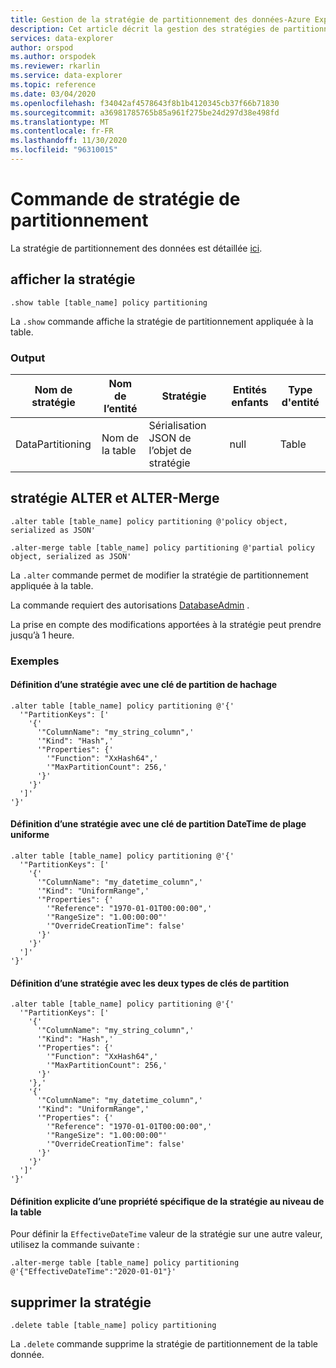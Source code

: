 ```yaml
---
title: Gestion de la stratégie de partitionnement des données-Azure Explorateur de données | Microsoft Docs
description: Cet article décrit la gestion des stratégies de partitionnement des données dans Azure Explorateur de données.
services: data-explorer
author: orspod
ms.author: orspodek
ms.reviewer: rkarlin
ms.service: data-explorer
ms.topic: reference
ms.date: 03/04/2020
ms.openlocfilehash: f34042af4578643f8b1b4120345cb37f66b71830
ms.sourcegitcommit: a36981785765b85a961f275be24d297d38e498fd
ms.translationtype: MT
ms.contentlocale: fr-FR
ms.lasthandoff: 11/30/2020
ms.locfileid: "96310015"
---
```

# <a name="partitioning-policy-command"></a>Commande de stratégie de partitionnement

La stratégie de partitionnement des données est détaillée [ici](../management/partitioningpolicy.md).

## <a name="show-policy"></a>afficher la stratégie

```kusto
.show table [table_name] policy partitioning
```

La `.show` commande affiche la stratégie de partitionnement appliquée à la table.

### <a name="output"></a>Output

|Nom de stratégie | Nom de l’entité | Stratégie | Entités enfants | Type d'entité
|---|---|---|---|---
|DataPartitioning | Nom de la table | Sérialisation JSON de l’objet de stratégie | null | Table

## <a name="alter-and-alter-merge-policy"></a>stratégie ALTER et ALTER-Merge

```kusto
.alter table [table_name] policy partitioning @'policy object, serialized as JSON'

.alter-merge table [table_name] policy partitioning @'partial policy object, serialized as JSON'
```

La `.alter` commande permet de modifier la stratégie de partitionnement appliquée à la table.

La commande requiert des autorisations [DatabaseAdmin](access-control/role-based-authorization.md) .

La prise en compte des modifications apportées à la stratégie peut prendre jusqu’à 1 heure.

### <a name="examples"></a>Exemples

#### <a name="setting-a-policy-with-a-hash-partition-key"></a>Définition d’une stratégie avec une clé de partition de hachage

```kusto
.alter table [table_name] policy partitioning @'{'
  '"PartitionKeys": ['
    '{'
      '"ColumnName": "my_string_column",'
      '"Kind": "Hash",'
      '"Properties": {'
        '"Function": "XxHash64",'
        '"MaxPartitionCount": 256,'
      '}'
    '}'
  ']'
'}'
```

#### <a name="setting-a-policy-with-a-uniform-range-datetime-partition-key"></a>Définition d’une stratégie avec une clé de partition DateTime de plage uniforme

```kusto
.alter table [table_name] policy partitioning @'{'
  '"PartitionKeys": ['
    '{'
      '"ColumnName": "my_datetime_column",'
      '"Kind": "UniformRange",'
      '"Properties": {'
        '"Reference": "1970-01-01T00:00:00",'
        '"RangeSize": "1.00:00:00"'
        '"OverrideCreationTime": false'
      '}'
    '}'
  ']'
'}'
```

#### <a name="setting-a-policy-with-both-kinds-of-partition-keys"></a>Définition d’une stratégie avec les deux types de clés de partition

```kusto
.alter table [table_name] policy partitioning @'{'
  '"PartitionKeys": ['
    '{'
      '"ColumnName": "my_string_column",'
      '"Kind": "Hash",'
      '"Properties": {'
        '"Function": "XxHash64",'
        '"MaxPartitionCount": 256,'
      '}'
    '},'
    '{'
      '"ColumnName": "my_datetime_column",'
      '"Kind": "UniformRange",'
      '"Properties": {'
        '"Reference": "1970-01-01T00:00:00",'
        '"RangeSize": "1.00:00:00"'
        '"OverrideCreationTime": false'
      '}'
    '}'
  ']'
'}'
```

#### <a name="setting-a-specific-property-of-the-policy-explicitly-at-table-level"></a>Définition explicite d’une propriété spécifique de la stratégie au niveau de la table

Pour définir la `EffectiveDateTime` valeur de la stratégie sur une autre valeur, utilisez la commande suivante :

```kusto
.alter-merge table [table_name] policy partitioning @'{"EffectiveDateTime":"2020-01-01"}'
```

## <a name="delete-policy"></a>supprimer la stratégie

```kusto
.delete table [table_name] policy partitioning
```

La `.delete` commande supprime la stratégie de partitionnement de la table donnée.
